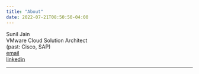 ```yaml
---
title: "About"
date: 2022-07-21T08:50:50-04:00
---
```


Sunil Jain   
VMware Cloud Solution Architect   
(past: Cisco, SAP)  
[email](mailto:sjainout@gmail.com)  
[linkedin](https://www.linkedin.com/in/sunil-jain-raleigh)

---

